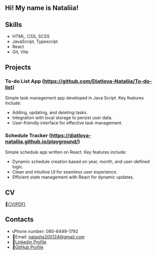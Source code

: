 ## Hi! My name is Nataliia!

## Skills
- HTML, CSS, SCSS
- JavaScript, Typescript
- React
- Git, Vite

## Projects
### To-do List App (https://github.com/Diatlova-Nataliia/To-do-list)
Simple task management app developed in Java Script. Key features include:
- Adding, updating, and deleting tasks.
- Integration with local storage to persist user data.
- User-friendly interface for effective task management.

### Schedule Tracker (https://diatlova-nataliia.github.io/playground/)
Simple schedule app written on React. Key features include:
- Dynamic schedule creation based on year, month, and user-defined logic.
- Clean and intuitive UI for seamless user experience.
- Efficient state management with React for dynamic updates.

## CV
📃[CV(PDF)](https://drive.google.com/file/d/1bPWKZeexGDiR8FBNbVmq1Uok2hVeNIPq/view?usp=drive_link)

## Contacts
- 📞Phone number: 080-6449-1792
- 📩Email: natasha200124@gmail.com
- 📎[Linkedin Profile](linkedin.com/in/nataliia-diatlova)
- 👾[GitHub Profile](github.com/Diatlova-Nataliia)

